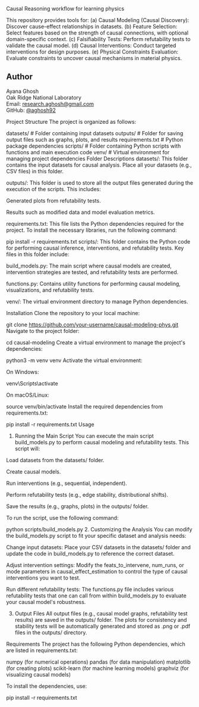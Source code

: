 Causal Reasoning workflow for learning physics

This repository provides tools for: 
(a) Causal Modeling (Causal Discovery): Discover cause-effect relationships in datasets.
(b) Feature Selection: Select features based on the strength of causal connections, with optional domain-specific context.
(c) Falsifiability Tests: Perform refutability tests to validate the causal model.
(d) Causal Interventions: Conduct targeted interventions for design purposes.
(e) Physical Constraints Evaluation: Evaluate constraints to uncover causal mechanisms in material physics.

## Author

Ayana Ghosh  
Oak Ridge National Laboratory  
Email: research.aghosh@gmail.com  
GitHub: [@aghosh92](https://github.com/aghosh92)

Project Structure
The project is organized as follows:

datasets/           # Folder containing input datasets
outputs/            # Folder for saving output files such as graphs, plots, and results
requirements.txt    # Python package dependencies
scripts/            # Folder containing Python scripts with functions and main execution code
venv/               # Virtual environment for managing project dependencies
Folder Descriptions
datasets/: This folder contains the input datasets for causal analysis. Place all your datasets (e.g., CSV files) in this folder.

outputs/: This folder is used to store all the output files generated during the execution of the scripts. This includes:

Generated plots from refutability tests.

Results such as modified data and model evaluation metrics.

requirements.txt: This file lists the Python dependencies required for the project. To install the necessary libraries, run the following command:

pip install -r requirements.txt
scripts/: This folder contains the Python code for performing causal inference, interventions, and refutability tests. Key files in this folder include:

build_models.py: The main script where causal models are created, intervention strategies are tested, and refutability tests are performed.

functions.py: Contains utility functions for performing causal modeling, visualizations, and refutability tests.

venv/: The virtual environment directory to manage Python dependencies.

Installation
Clone the repository to your local machine:

git clone https://github.com/your-username/causal-modeling-phys.git
Navigate to the project folder:

cd causal-modeling
Create a virtual environment to manage the project's dependencies:

python3 -m venv venv
Activate the virtual environment:

On Windows:

venv\Scripts\activate

On macOS/Linux:

source venv/bin/activate
Install the required dependencies from requirements.txt:

pip install -r requirements.txt
Usage
1. Running the Main Script
You can execute the main script build_models.py to perform causal modeling and refutability tests. This script will:

Load datasets from the datasets/ folder.

Create causal models.

Run interventions (e.g., sequential, independent).

Perform refutability tests (e.g., edge stability, distributional shifts).

Save the results (e.g., graphs, plots) in the outputs/ folder.

To run the script, use the following command:

python scripts/build_models.py
2. Customizing the Analysis
You can modify the build_models.py script to fit your specific dataset and analysis needs:

Change input datasets: Place your CSV datasets in the datasets/ folder and update the code in build_models.py to reference the correct dataset.

Adjust intervention settings: Modify the feats_to_intervene, num_runs, or mode parameters in causal_effect_estimation to control the type of causal interventions you want to test.

Run different refutability tests: The functions.py file includes various refutability tests that one can call from within build_models.py to evaluate your causal model's robustness.

3. Output Files
All output files (e.g., causal model graphs, refutability test results) are saved in the outputs/ folder. The plots for consistency and stability tests will be automatically generated and stored as .png or .pdf files in the outputs/ directory.

Requirements
The project has the following Python dependencies, which are listed in requirements.txt:

numpy (for numerical operations)
pandas (for data manipulation)
matplotlib (for creating plots)
scikit-learn (for machine learning models)
graphviz (for visualizing causal models)

To install the dependencies, use:

pip install -r requirements.txt

